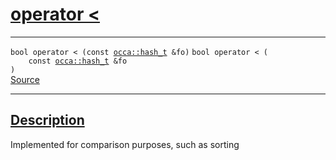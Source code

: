 
<h1 id="operator &lt;">
 <a href="#/api/hash_t/operator_less_than" class="anchor">
   <span>operator &lt;</span>
  </a>
</h1>

<div class="signature">

<hr>

  <div class="definition-container">
    <div class="definition">
      <code class="desktop-only"><span class="token keyword">bool</span> operator &lt; (<span class="token keyword">const</span> <a href="#/api/hash_t/">occa::hash&#95;t</a> &amp;fo)</code>
      <code class="mobile-only"><span class="token keyword">bool</span> operator &lt; (
    <span class="token keyword">const</span> <a href="#/api/hash_t/">occa::hash&#95;t</a> &amp;fo
)</code>
      <div class="flex-spacing"></div>
      <a href="https://github.com/libocca/occa/blob/7d02eac1/include/occa/utils/hash.hpp#L58" target="_blank">Source</a>
    </div>
    
  </div>

  <hr>
</div>


<h2 id="description">
 <a href="#/api/hash_t/operator_less_than?id=description" class="anchor">
   <span>Description</span>
  </a>
</h2>

Implemented for comparison purposes, such as sorting
